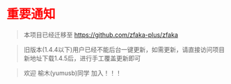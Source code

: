 # <font color=red>重要通知</font>

>本项目已经迁移至 https://github.com/zfaka-plus/zfaka

>旧版本(1.4.4以下)用户已经不能后台一键更新，如需更新，请直接访问项目新地址下载1.4.5后，进行手工覆盖更新即可

>欢迎 榆木(yumusb)同学 加入！！！


